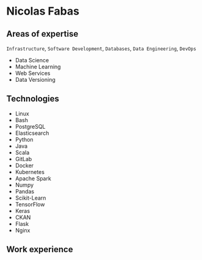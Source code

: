 # Nicolas Fabas


## Areas of expertise

`Infrastructure`, `Software Development`, `Databases`, `Data Engineering`, `DevOps`
- Data Science
- Machine Learning
- Web Services
- Data Versioning

## Technologies

- Linux
- Bash
- PostgreSQL
- Elasticsearch
- Python
- Java
- Scala
- GitLab
- Docker
- Kubernetes
- Apache Spark
- Numpy
- Pandas
- Scikit-Learn
- TensorFlow
- Keras
- CKAN
- Flask
- Nginx

## Work experience


